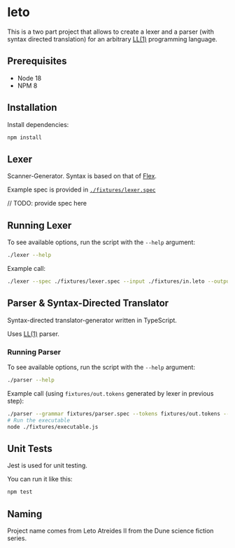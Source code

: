 # leto

This is a two part project that allows to create a lexer and a parser
(with syntax directed translation) for an arbitrary
[LL(1)](https://en.wikipedia.org/wiki/LL_grammar) programming language.

## Prerequisites

- Node 18
- NPM 8

## Installation

Install dependencies:

```sh
npm install
```

## Lexer

Scanner-Generator. Syntax is based on that of
[Flex](https://www.cs.princeton.edu/~appel/modern/c/software/flex/flex.html).

Example spec is provided in [`./fixtures/lexer.spec`](./fixtures/lexer.spec)

// TODO: provide spec here

## Running Lexer

To see available options, run the script with the `--help` argument:

```sh
./lexer --help
```

Example call:

```sh
./lexer --spec ./fixtures/lexer.spec --input ./fixtures/in.leto --output ./fixtures/out.tokens
```

## Parser & Syntax-Directed Translator

Syntax-directed translator-generator written in TypeScript.

Uses [LL(1)](https://en.wikipedia.org/wiki/LL_grammar) parser.

### Running Parser

To see available options, run the script with the `--help` argument:

```sh
./parser --help
```

Example call (using `fixtures/out.tokens` generated by lexer in previous step):

```sh
./parser --grammar fixtures/parser.spec --tokens fixtures/out.tokens --executable fixtures/executable.js
# Run the executable
node ./fixtures/executable.js
```

## Unit Tests

Jest is used for unit testing.

You can run it like this:

```sh
npm test
```

## Naming

Project name comes from Leto Atreides II from the Dune science fiction series.